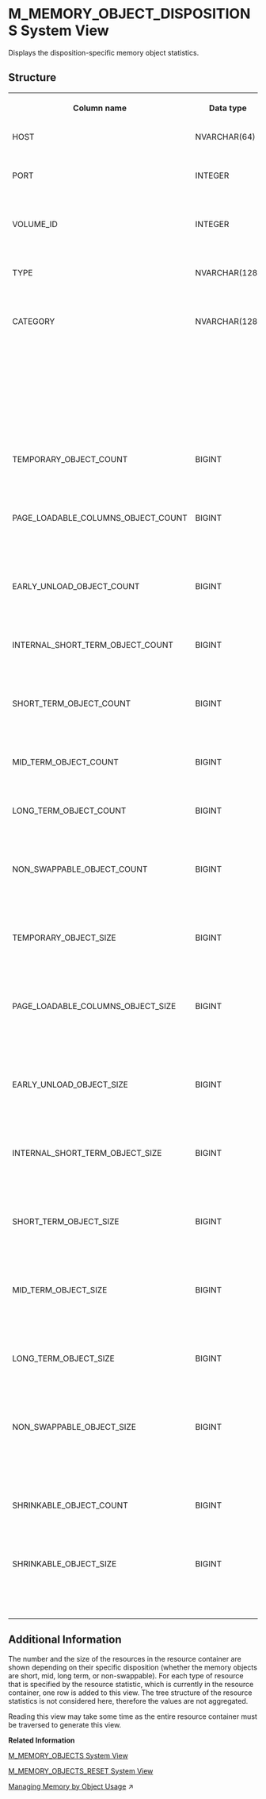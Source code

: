 <!-- loio20b4bf907519101481bf923fefa3f23e -->

# M\_MEMORY\_OBJECT\_DISPOSITIONS System View

Displays the disposition-specific memory object statistics.



<a name="loio20b4bf907519101481bf923fefa3f23e___m__m_e_m_o_r_y__o_b_j_e_c_t__d_i_s_p_o_s_i_t_i_o_n_s_1struct_M_MEMORY_OBJECT_DISPOSITIONS"/>

## Structure


<table>
<tr>
<th valign="top">

Column name

</th>
<th valign="top">

Data type

</th>
<th valign="top">

Description

</th>
</tr>
<tr>
<td valign="top">

HOST

</td>
<td valign="top">

NVARCHAR\(64\)

</td>
<td valign="top">

Displays the host name.

</td>
</tr>
<tr>
<td valign="top">

PORT

</td>
<td valign="top">

INTEGER

</td>
<td valign="top">

Displays the internal port number.

</td>
</tr>
<tr>
<td valign="top">

VOLUME\_ID

</td>
<td valign="top">

INTEGER

</td>
<td valign="top">

Displays the persistence volume ID.

</td>
</tr>
<tr>
<td valign="top">

TYPE

</td>
<td valign="top">

NVARCHAR\(128\)

</td>
<td valign="top">

Displays the object statistic type.

</td>
</tr>
<tr>
<td valign="top">

CATEGORY

</td>
<td valign="top">

NVARCHAR\(128\)

</td>
<td valign="top">

Displays the allocator category, the corresponding allocator, and some of its sub-allocators that were used to allocate the memory objects.

</td>
</tr>
<tr>
<td valign="top">

TEMPORARY\_OBJECT\_COUNT

</td>
<td valign="top">

BIGINT

</td>
<td valign="top">

Displays the number of temporary objects.

</td>
</tr>
<tr>
<td valign="top">

PAGE\_LOADABLE\_COLUMNS\_OBJECT\_COUNT

</td>
<td valign="top">

BIGINT

</td>
<td valign="top">

Displays the number of page loadable column objects.

</td>
</tr>
<tr>
<td valign="top">

EARLY\_UNLOAD\_OBJECT\_COUNT

</td>
<td valign="top">

BIGINT

</td>
<td valign="top">

Displays the number of early unload objects.

</td>
</tr>
<tr>
<td valign="top">

INTERNAL\_SHORT\_TERM\_OBJECT\_COUNT

</td>
<td valign="top">

BIGINT

</td>
<td valign="top">

Displays the number of internal short term objects.

</td>
</tr>
<tr>
<td valign="top">

SHORT\_TERM\_OBJECT\_COUNT

</td>
<td valign="top">

BIGINT

</td>
<td valign="top">

Displays the number of short term objects.

</td>
</tr>
<tr>
<td valign="top">

MID\_TERM\_OBJECT\_COUNT

</td>
<td valign="top">

BIGINT

</td>
<td valign="top">

Displays the number of mid term objects.

</td>
</tr>
<tr>
<td valign="top">

LONG\_TERM\_OBJECT\_COUNT

</td>
<td valign="top">

BIGINT

</td>
<td valign="top">

Displays the number of long term objects.

</td>
</tr>
<tr>
<td valign="top">

NON\_SWAPPABLE\_OBJECT\_COUNT

</td>
<td valign="top">

BIGINT

</td>
<td valign="top">

Displays the number of non-swappable objects.

</td>
</tr>
<tr>
<td valign="top">

TEMPORARY\_OBJECT\_SIZE

</td>
<td valign="top">

BIGINT

</td>
<td valign="top">

Displays the size of the temporary objects in bytes.

</td>
</tr>
<tr>
<td valign="top">

PAGE\_LOADABLE\_COLUMNS\_OBJECT\_SIZE

</td>
<td valign="top">

BIGINT

</td>
<td valign="top">

Displays the size of page loadable column objects in bytes.

</td>
</tr>
<tr>
<td valign="top">

EARLY\_UNLOAD\_OBJECT\_SIZE

</td>
<td valign="top">

BIGINT

</td>
<td valign="top">

Displays the size of the early unload objects in bytes.

</td>
</tr>
<tr>
<td valign="top">

INTERNAL\_SHORT\_TERM\_OBJECT\_SIZE

</td>
<td valign="top">

BIGINT

</td>
<td valign="top">

Displays the size of the internal short term objects in bytes.

</td>
</tr>
<tr>
<td valign="top">

SHORT\_TERM\_OBJECT\_SIZE

</td>
<td valign="top">

BIGINT

</td>
<td valign="top">

Displays the size of the short term objects in bytes.

</td>
</tr>
<tr>
<td valign="top">

MID\_TERM\_OBJECT\_SIZE

</td>
<td valign="top">

BIGINT

</td>
<td valign="top">

Displays the size of the mid term objects in bytes.

</td>
</tr>
<tr>
<td valign="top">

LONG\_TERM\_OBJECT\_SIZE

</td>
<td valign="top">

BIGINT

</td>
<td valign="top">

Displays the size of the long term objects in bytes.

</td>
</tr>
<tr>
<td valign="top">

NON\_SWAPPABLE\_OBJECT\_SIZE

</td>
<td valign="top">

BIGINT

</td>
<td valign="top">

Displays the size of the non swappable objects in bytes.

</td>
</tr>
<tr>
<td valign="top">

SHRINKABLE\_OBJECT\_COUNT

</td>
<td valign="top">

BIGINT

</td>
<td valign="top">

Displays the number of shrinkable objects.

</td>
</tr>
<tr>
<td valign="top">

SHRINKABLE\_OBJECT\_SIZE

</td>
<td valign="top">

BIGINT

</td>
<td valign="top">

Displays the size of the shrinkable objects in bytes.

</td>
</tr>
</table>



<a name="loio20b4bf907519101481bf923fefa3f23e___m__m_e_m_o_r_y__o_b_j_e_c_t__d_i_s_p_o_s_i_t_i_o_n_s_1fulldesc_M_MEMORY_OBJECT_DISPOSITIONS"/>

## Additional Information

The number and the size of the resources in the resource container are shown depending on their specific disposition \(whether the memory objects are short, mid, long term, or non-swappable\). For each type of resource that is specified by the resource statistic, which is currently in the resource container, one row is added to this view. The tree structure of the resource statistics is not considered here, therefore the values are not aggregated.

Reading this view may take some time as the entire resource container must be traversed to generate this view.

**Related Information**  


[M\_MEMORY\_OBJECTS System View](m-memory-objects-system-view-20b4e47.md "Returns memory object statistics.")

[M\_MEMORY\_OBJECTS\_RESET System View](m-memory-objects-reset-system-view-20b508b.md "Provides values accumulated since the last reset of the main view M_MEMORY_OBJECTS.")

[Managing Memory by Object Usage](https://help.sap.com/viewer/f9c5015e72e04fffa14d7d4f7267d897/2024_1_QRC/en-US/815fd19868d84c13962852faa3b1ee85.html "You can use the Unused Retention Period feature to automatically unload objects from memory which are not being used.") :arrow_upper_right:

